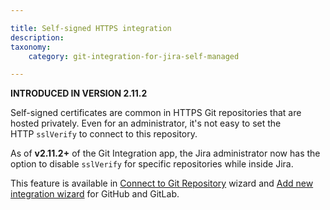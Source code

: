 ```yaml
---

title: Self-signed HTTPS integration
description:
taxonomy:
    category: git-integration-for-jira-self-managed

---
```

**INTRODUCED IN VERSION 2.11.2**

Self-signed certificates are common in HTTPS Git repositories that are hosted privately. Even for an administrator, it's not easy to set the HTTP `sslVerify` to connect to this repository.

As of **v2.11.2+** of the Git Integration app, the Jira administrator now has the option to disable `sslVerify` for specific repositories while inside Jira.

This feature is available in [Connect to Git Repository](/git-integration-for-jira-self-managed/using-the-connect-repository-wizard/) wizard and [Add new integration wizard](/git-integration-for-jira-self-managed/using-the-add-new-integration-wizard/) for GitHub and GitLab.


